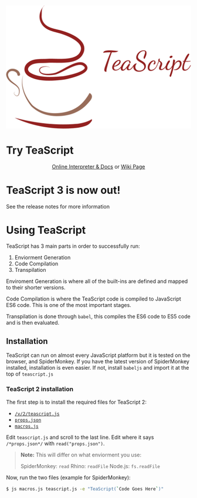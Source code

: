 <p align="center">
  <a href="http://vihanserver.tk/p/TeaScript/">
    <img alt="TeaScript" src="https://raw.githubusercontent.com/vihanb/TeaScript/master/TeaScriptWide.png" width="546">
  </a>
</p>

# Try TeaScript
<p align="center">
  <a href="http://vihanserver.tk/p/TeaScript/">Online Interpreter & Docs</a> or <a href="https://esolangs.org/wiki/TeaScript">Wiki Page</a>

</p>

# TeaScript 3 is now out!
See the release notes for more information

# Using TeaScript
TeaScript has 3 main parts in order to successfully run:

 1. Enviorment Generation
 2. Code Compilation
 3. Transpilation
 
Enviroment Generation is where all of the built-ins are defined and mapped to their shorter versions.

Code Compilation is where the TeaScript code is compiled to JavaScript ES6 code. This is one of the most important stages.

Transpilation is done through `babel`, this compiles the ES6 code to ES5 code and is then evaluated.

## Installation

TeaScript can run on almost every JavaScript platform but it is tested on the browser, and SpiderMonkey. If you have the latest version of SpiderMonkey installed, installation is even easier. If not, install `babeljs` and import it at the top of `teascript.js`

### TeaScript 2 installation

The first step is to install the required files for TeaScript 2:
 - [`/v/2/teascript.js`](https://github.com/vihanb/TeaScript/blob/master/v/2/teascript.js)
 - [`props.json`](https://github.com/vihanb/TeaScript/blob/master/props.json)
 - [`macros.js`](https://github.com/vihanb/TeaScript/blob/master/macros.js)

Edit `teascript.js` and scroll to the last line. Edit where it says `/*props.json*/` with `read("props.json")`.

> **Note:** This will differ on what enviorment you use:
>
> SpiderMonkey: `read`
> Rhino: `readFile`
> Node.js: `fs.readFile`

Now, run the two files (example for SpiderMonkey):

```sh
$ js macros.js teascript.js -e "TeaScript(`Code Goes Here`)"
```
